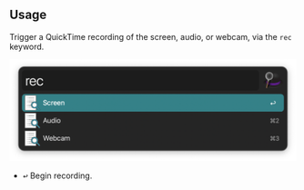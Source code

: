 ## Usage

Trigger a QuickTime recording of the screen, audio, or webcam, via the `rec` keyword.

![Listing recording options](images/keyword.png)

* <kbd>↩</kbd> Begin recording.

